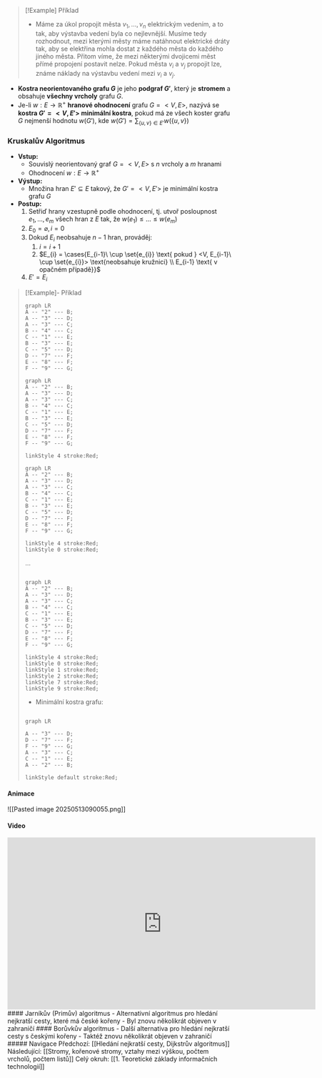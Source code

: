 >[!Example] Příklad
>- Máme za úkol propojit města $v_{1}, ..., v_{n}$ elektrickým vedením, a to tak, aby výstavba vedení byla co nejlevnější. Musíme tedy rozhodnout, mezi kterými městy máme natáhnout elektrické dráty tak, aby se elektřina mohla dostat z každého města do každého jiného města. Přitom víme, že mezi některými dvojicemi měst přímé propojení postavit nelze. Pokud města $v_{i}$ a $v_{j}$ propojit lze, známe náklady na výstavbu vedení mezi $v_{i}$ a $v_{j}$.

- **Kostra neorientovaného grafu $G$** je jeho **podgraf $G'$**, který je **stromem** a obsahuje **všechny vrcholy** grafu $G$.
- Je-li $w: E \rightarrow \mathbb{R}^{+}$ **hranové ohodnocení** grafu $G = <V, E>$, nazývá se **kostra $G' = <V, E'>$ minimální kostra**, pokud má ze všech koster grafu $G$ nejmenší hodnotu $w(G')$, kde $w(G')= \sum_{\{u,v\} \in E'} w(\{u,v\})$

### Kruskalův Algoritmus
- **Vstup:**
	- Souvislý neorientovaný graf $G = <V, E>$ s $n$ vrcholy a $m$ hranami
	- Ohodnocení $w: E \rightarrow \mathbb{R}^{+}$
- **Výstup:**
	- Množina hran $E' \subseteq E$ takový, že $G' = <V, E'>$ je minimální kostra grafu $G$
- **Postup:**
	1. Setřiď hrany vzestupně podle ohodnocení, tj. utvoř posloupnost $e_{1}, ..., e_{m}$ všech hran z $E$ tak, že $w(e_{1}) \leq ... \leq w(e_{m})$
	2. $E_{0} = \varnothing, i = 0$
	3. Dokud $E_{i}$ neobsahuje $n-1$ hran, prováděj:
		1. $i = i + 1$
		2. $E_{i} = \cases{E_{i-1}\ \cup \set{e_{i}} \text{ pokud } <V, E_{i-1}\ \cup \set{e_{i}}> \text{neobsahuje kružnici} \\ E_{i-1} \text{ v opačném případě}}$ 
	4. $E' = E_{i}$

> [!Example]- Příklad
>```mermaid
>graph LR
>A -- "2" --- B;
>A -- "3" --- D;
>A -- "3" --- C;
>B -- "4" --- C;
>C -- "1" --- E;
>B -- "3" --- E;
>C -- "5" --- D;
>D -- "7" --- F;
>E -- "8" --- F;
>F -- "9" --- G;
>```
>
>```mermaid
>graph LR
>A -- "2" --- B;
>A -- "3" --- D;
>A -- "3" --- C;
>B -- "4" --- C;
>C -- "1" --- E;
>B -- "3" --- E;
>C -- "5" --- D;
>D -- "7" --- F;
>E -- "8" --- F;
>F -- "9" --- G;
>
>linkStyle 4 stroke:Red;
>```
>```mermaid
>graph LR
>A -- "2" --- B;
>A -- "3" --- D;
>A -- "3" --- C;
>B -- "4" --- C;
>C -- "1" --- E;
>B -- "3" --- E;
>C -- "5" --- D;
>D -- "7" --- F;
>E -- "8" --- F;
>F -- "9" --- G;
>
>linkStyle 4 stroke:Red;
>linkStyle 0 stroke:Red;
>```
>...
>```mermaid
>
>graph LR
>A -- "2" --- B;
>A -- "3" --- D;
>A -- "3" --- C;
>B -- "4" --- C;
>C -- "1" --- E;
>B -- "3" --- E;
>C -- "5" --- D;
>D -- "7" --- F;
>E -- "8" --- F;
>F -- "9" --- G;
>
>linkStyle 4 stroke:Red;
>linkStyle 0 stroke:Red;
>linkStyle 1 stroke:Red;
>linkStyle 2 stroke:Red;
>linkStyle 7 stroke:Red;
>linkStyle 9 stroke:Red;
>```
>- Minimální kostra grafu:
>```mermaid
>
>graph LR
>
>A -- "3" --- D;
>D -- "7" --- F;
>F -- "9" --- G;
>A -- "3" --- C;
>C -- "1" --- E;
>A -- "2" --- B;
>
>linkStyle default stroke:Red;
>```

#### Animace
![[Pasted image 20250513090055.png]]
#### Video
<iframe width="690" height="385" src="https://www.youtube.com/embed/71UQH7Pr9kU?si=siVilj3MfpqRVJ2z" title="YouTube video player" frameborder="0" allow="accelerometer; autoplay; clipboard-write; encrypted-media; gyroscope; picture-in-picture; web-share" referrerpolicy="strict-origin-when-cross-origin" allowfullscreen></iframe>
#### Jarníkův (Primův) algoritmus
- Alternativní algoritmus pro hledání nejkratší cesty, které má české kořeny
- Byl znovu několikrát objeven v zahraničí
#### Borůvkův algoritmus
- Další alternativa pro hledání nejkratší cesty s českými kořeny
- Taktéž znovu několikrát objeven v zahraničí
##### Navigace
Předchozí:  [[Hledání nejkratší cesty, Dijkstrův algoritmus]]
Následující: [[Stromy, kořenové stromy, vztahy mezi výškou, počtem vrcholů, počtem listů]]
Celý okruh: [[1. Teoretické základy informačních technologií]]
